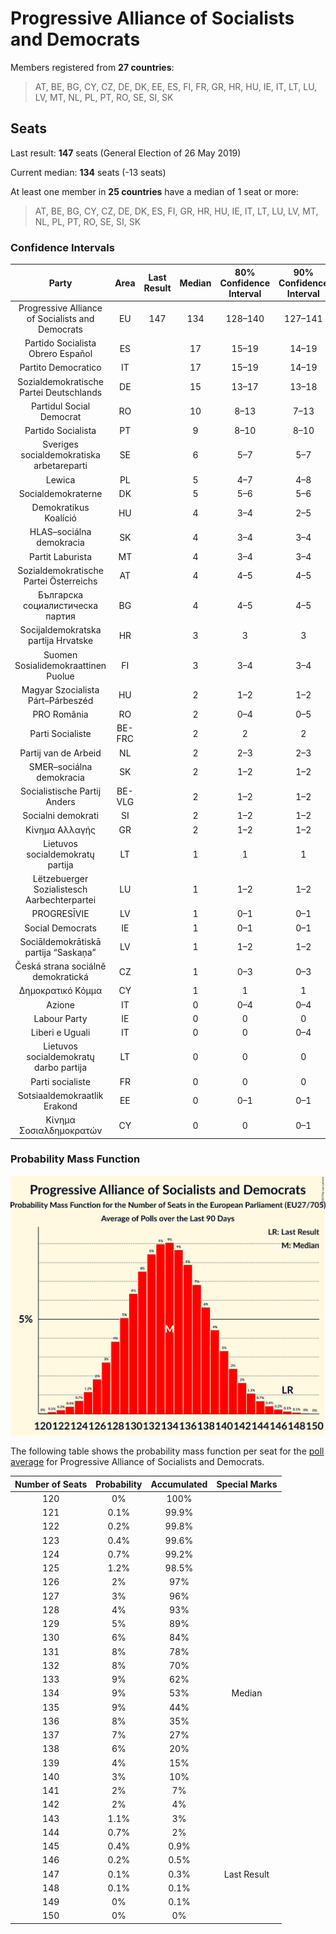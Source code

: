 # Progressive Alliance of Socialists and Democrats

Members registered from **27 countries**:

> AT, BE, BG, CY, CZ, DE, DK, EE, ES, FI, FR, GR, HR, HU, IE, IT, LT, LU, LV, MT, NL, PL, PT, RO, SE, SI, SK

## Seats

Last result: **147** seats (General Election of 26 May 2019)

Current median: **134** seats (-13 seats)

At least one member in **25 countries** have a median of 1 seat or more:

> AT, BE, BG, CY, CZ, DE, DK, ES, FI, GR, HR, HU, IE, IT, LT, LU, LV, MT, NL, PL, PT, RO, SE, SI, SK

### Confidence Intervals

| Party | Area | Last Result | Median | 80% Confidence Interval | 90% Confidence Interval | 95% Confidence Interval | 99% Confidence Interval |
|:-----:|:----:|:-----------:|:------:|:-----------------------:|:-----------------------:|:-----------------------:|:-----------------------:|
| Progressive Alliance of Socialists and Democrats | EU | 147 | 134 | 128–140 | 127–141 | 125–143 | 123–146 |
| Partido Socialista Obrero Español | ES | | 17 | 15–19 | 14–19 | 13–20 | 13–20 |
| Partito Democratico | IT | | 17 | 15–19 | 14–19 | 14–20 | 13–20 |
| Sozialdemokratische Partei Deutschlands | DE | | 15 | 13–17 | 13–18 | 13–18 | 12–18 |
| Partidul Social Democrat | RO | | 10 | 8–13 | 7–13 | 7–14 | 7–14 |
| Partido Socialista | PT | | 9 | 8–10 | 8–10 | 8–10 | 8–10 |
| Sveriges socialdemokratiska arbetareparti | SE | | 6 | 5–7 | 5–7 | 5–7 | 5–7 |
| Lewica | PL | | 5 | 4–7 | 4–8 | 4–8 | 3–9 |
| Socialdemokraterne | DK | | 5 | 5–6 | 5–6 | 5–6 | 5–6 |
| Demokratikus Koalíció | HU | | 4 | 3–4 | 2–5 | 2–5 | 2–5 |
| HLAS–sociálna demokracia | SK | | 4 | 3–4 | 3–4 | 3–5 | 3–5 |
| Partit Laburista | MT | | 4 | 3–4 | 3–4 | 3–4 | 3–4 |
| Sozialdemokratische Partei Österreichs | AT | | 4 | 4–5 | 4–5 | 4–5 | 3–5 |
| Българска социалистическа партия | BG | | 4 | 4–5 | 4–5 | 3–5 | 3–6 |
| Socijaldemokratska partija Hrvatske | HR | | 3 | 3 | 3 | 3–4 | 2–4 |
| Suomen Sosialidemokraattinen Puolue | FI | | 3 | 3–4 | 3–4 | 3–4 | 3–4 |
| Magyar Szocialista Párt–Párbeszéd | HU | | 2 | 1–2 | 1–2 | 1–2 | 1–3 |
| PRO România | RO | | 2 | 0–4 | 0–5 | 0–5 | 0–5 |
| Parti Socialiste | BE-FRC | | 2 | 2 | 2 | 2 | 2–3 |
| Partij van de Arbeid | NL | | 2 | 2–3 | 2–3 | 2–3 | 1–3 |
| SMER–sociálna demokracia | SK | | 2 | 1–2 | 1–2 | 1–2 | 0–2 |
| Socialistische Partij Anders | BE-VLG | | 2 | 1–2 | 1–2 | 1–2 | 1–2 |
| Socialni demokrati | SI | | 2 | 1–2 | 1–2 | 1–2 | 1–2 |
| Κίνημα Αλλαγής | GR | | 2 | 1–2 | 1–2 | 1–2 | 1–2 |
| Lietuvos socialdemokratų partija | LT | | 1 | 1 | 1 | 1 | 1 |
| Lëtzebuerger Sozialistesch Aarbechterpartei | LU | | 1 | 1–2 | 1–2 | 1–2 | 1–2 |
| PROGRESĪVIE | LV | | 1 | 0–1 | 0–1 | 0–1 | 0–1 |
| Social Democrats | IE | | 1 | 0–1 | 0–1 | 0–2 | 0–2 |
| Sociāldemokrātiskā partija “Saskaņa” | LV | | 1 | 1–2 | 1–2 | 1–2 | 1–2 |
| Česká strana sociálně demokratická | CZ | | 1 | 0–3 | 0–3 | 0–3 | 0–3 |
| Δημοκρατικό Κόμμα | CY | | 1 | 1 | 1 | 1 | 1 |
| Azione | IT | | 0 | 0–4 | 0–4 | 0–4 | 0–4 |
| Labour Party | IE | | 0 | 0 | 0 | 0 | 0 |
| Liberi e Uguali | IT | | 0 | 0 | 0–4 | 0–4 | 0–4 |
| Lietuvos socialdemokratų darbo partija | LT | | 0 | 0 | 0 | 0 | 0 |
| Parti socialiste | FR | | 0 | 0 | 0 | 0–4 | 0–5 |
| Sotsiaaldemokraatlik Erakond | EE | | 0 | 0–1 | 0–1 | 0–1 | 0–1 |
| Κίνημα Σοσιαλδημοκρατών | CY | | 0 | 0 | 0–1 | 0–1 | 0–1 |

### Probability Mass Function

![Graph with seats probability mass function not yet produced](average-2020-12-31-seats-pmf-progressiveallianceofsocialistsanddemocrats.png "Seats Probability Mass Function")

The following table shows the probability mass function per seat for the [poll average](average-2020-12-31.html) for Progressive Alliance of Socialists and Democrats.

| Number of Seats | Probability | Accumulated | Special Marks |
|:---------------:|:-----------:|:-----------:|:-------------:|
| 120 | 0% | 100% |  |
| 121 | 0.1% | 99.9% |  |
| 122 | 0.2% | 99.8% |  |
| 123 | 0.4% | 99.6% |  |
| 124 | 0.7% | 99.2% |  |
| 125 | 1.2% | 98.5% |  |
| 126 | 2% | 97% |  |
| 127 | 3% | 96% |  |
| 128 | 4% | 93% |  |
| 129 | 5% | 89% |  |
| 130 | 6% | 84% |  |
| 131 | 8% | 78% |  |
| 132 | 8% | 70% |  |
| 133 | 9% | 62% |  |
| 134 | 9% | 53% | Median |
| 135 | 9% | 44% |  |
| 136 | 8% | 35% |  |
| 137 | 7% | 27% |  |
| 138 | 6% | 20% |  |
| 139 | 4% | 15% |  |
| 140 | 3% | 10% |  |
| 141 | 2% | 7% |  |
| 142 | 2% | 4% |  |
| 143 | 1.1% | 3% |  |
| 144 | 0.7% | 2% |  |
| 145 | 0.4% | 0.9% |  |
| 146 | 0.2% | 0.5% |  |
| 147 | 0.1% | 0.3% | Last Result |
| 148 | 0.1% | 0.1% |  |
| 149 | 0% | 0.1% |  |
| 150 | 0% | 0% |  |


